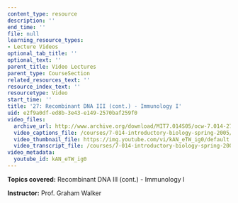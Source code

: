 ```yaml
---
content_type: resource
description: ''
end_time: ''
file: null
learning_resource_types:
- Lecture Videos
optional_tab_title: ''
optional_text: ''
parent_title: Video Lectures
parent_type: CourseSection
related_resources_text: ''
resource_index_text: ''
resourcetype: Video
start_time: ''
title: '27: Recombinant DNA III (cont.) - Immunology I'
uid: e2f9a0df-ed8b-3e43-e149-2570baf259f0
video_files:
  archive_url: http://www.archive.org/download/MIT7.014S05/ocw-7.014-27-15apr05-220k.mp4
  video_captions_file: /courses/7-014-introductory-biology-spring-2005/f2632d104ab750c2a93057ba0d2a1c20_kAN_eTW_ig0.vtt
  video_thumbnail_file: https://img.youtube.com/vi/kAN_eTW_ig0/default.jpg
  video_transcript_file: /courses/7-014-introductory-biology-spring-2005/b27506850acf1cb3875c95f8b54a2a4e_kAN_eTW_ig0.pdf
video_metadata:
  youtube_id: kAN_eTW_ig0
---
```


**Topics covered:** Recombinant DNA III (cont.) - Immunology I  
  
**Instructor:** Prof. Graham Walker



